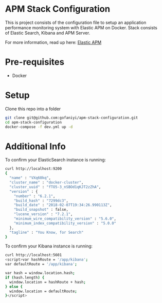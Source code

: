 # APM Stack Configuration
This is project consists of the configuration file to setup an application performance monitoring system with Elastic APM on Docker.
Stack consists of Elastic Search, Kibana and APM Server.

For more information, read up here: [Elastic APM](https://www.elastic.co/solutions/apm)

# Pre-requisites
  - Docker

# Setup
Clone this repo into a folder
```bash
git clone git@github.com:gofaniyi/apm-stack-configuration.git
cd apm-stack-configuration
docker-compose -f dev.yml up -d
```

# Additional Info

To confirm your ElasticSearch instance is running:
```bash
curl http://localhost:9200
{
  "name" : "VXq60kq",
  "cluster_name" : "docker-cluster",
  "cluster_uuid" : "fTO5-3_nSBOd1qKJT2zZhA",
  "version" : {
    "number" : "6.2.1",
    "build_hash" : "7299dc3",
    "build_date" : "2018-02-07T19:34:26.990113Z",
    "build_snapshot" : false,
    "lucene_version" : "7.2.1",
    "minimum_wire_compatibility_version" : "5.6.0",
    "minimum_index_compatibility_version" : "5.0.0"
  },
  "tagline" : "You Know, for Search"
}
```

To confirm your Kibana instance is running:
```bash
curl http://localhost:5601
<script>var hashRoute = '/app/kibana';
var defaultRoute = '/app/kibana';

var hash = window.location.hash;
if (hash.length) {
  window.location = hashRoute + hash;
} else {
  window.location = defaultRoute;
}</script>
```
